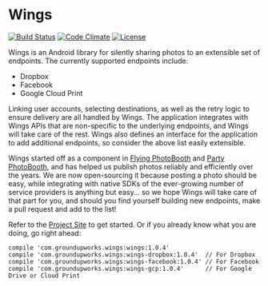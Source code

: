 Wings
====

[![Build Status](http://img.shields.io/travis/groundupworks/wings.svg?style=flat-square)](https://travis-ci.org/groundupworks/wings)
[![Code Climate](http://img.shields.io/codeclimate/github/groundupworks/wings.svg?style=flat-square)](https://codeclimate.com/github/groundupworks/wings)
[![License](http://img.shields.io/:license-apache-blue.svg?style=flat-square)](http://www.apache.org/licenses/LICENSE-2.0.html)

Wings is an Android library for silently sharing photos to an extensible set of endpoints. The currently supported endpoints include:

* Dropbox
* Facebook
* Google Cloud Print

Linking user accounts, selecting destinations, as well as the retry logic to ensure delivery are all handled by Wings. The application integrates with Wings APIs that are non-specific to the underlying endpoints, and Wings will take care of the rest. Wings also defines an interface for the application to add additional endpoints, so consider the above list easily extensible.

Wings started off as a component in [Flying PhotoBooth](https://play.google.com/store/apps/details?id=com.groundupworks.flyingphotobooth) and [Party PhotoBooth](https://play.google.com/store/apps/details?id=com.groundupworks.partyphotobooth), and has helped us publish photos reliably and efficiently over the years. We are now open-sourcing it because posting a photo should be easy, while integrating with native SDKs of the ever-growing number of service providers is anything but easy... so we hope Wings will take care of that part for you, and should you find yourself building new endpoints, make a pull request and add to the list!

Refer to the [Project Site](http://groundupworks.github.io/wings) to get started. Or if you already know what you are doing, go right ahead:

```
compile 'com.groundupworks.wings:wings:1.0.4'
compile 'com.groundupworks.wings:wings-dropbox:1.0.4'  // For Dropbox
compile 'com.groundupworks.wings:wings-facebook:1.0.4' // For Facebook
compile 'com.groundupworks.wings:wings-gcp:1.0.4'      // For Google Drive or Cloud Print
```
